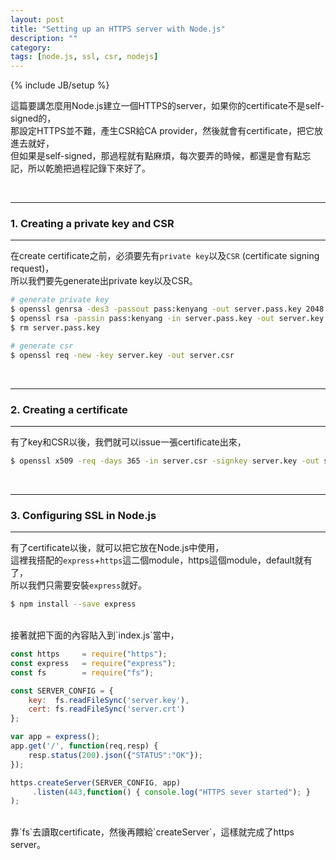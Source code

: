 ```yaml
---
layout: post
title: "Setting up an HTTPS server with Node.js"
description: ""
category: 
tags: [node.js, ssl, csr, nodejs]
---
```

{% include JB/setup %}



這篇要講怎麼用Node.js建立一個HTTPS的server，如果你的certificate不是self-signed的，<br />
那設定HTTPS並不難，產生CSR給CA provider，然後就會有certificate，把它放進去就好，<br />
但如果是self-signed，那過程就有點麻煩，每次要弄的時候，都還是會有點忘記，所以乾脆把過程記錄下來好了。<br />


<br />

---
### 1. Creating a private key and CSR
---

在create certificate之前，必須要先有`private key`以及`CSR` (certificate signing request)，<br />
所以我們要先generate出private key以及CSR。

```bash
# generate private key
$ openssl genrsa -des3 -passout pass:kenyang -out server.pass.key 2048
$ openssl rsa -passin pass:kenyang -in server.pass.key -out server.key
$ rm server.pass.key

# generate csr
$ openssl req -new -key server.key -out server.csr
```

<br />

<!--more-->

---
### 2. Creating a certificate
---

有了key和CSR以後，我們就可以issue一張certificate出來，

```bash
$ openssl x509 -req -days 365 -in server.csr -signkey server.key -out server.crt
```

<br />


---
### 3. Configuring SSL in Node.js
---

有了certificate以後，就可以把它放在Node.js中使用，<br />
這裡我搭配的`express`+`https`這二個module，https這個module，default就有了，<br />
所以我們只需要安裝`express`就好。

```bash
$ npm install --save express
```

<br />
接著就把下面的內容貼入到`index.js`當中，

```javascript
const https     = require("https");
const express   = require("express");
const fs        = require("fs");

const SERVER_CONFIG = {
    key:  fs.readFileSync('server.key'),
    cert: fs.readFileSync('server.crt')
};

var app = express();
app.get('/', function(req,resp) {
    resp.status(200).json({"STATUS":"OK"});
});

https.createServer(SERVER_CONFIG, app)
     .listen(443,function() { console.log("HTTPS sever started"); }
);
```

<br />
靠`fs`去讀取certificate，然後再餵給`createServer`，這樣就完成了https server。<br />

<br />
<br />
<br />
<br />

